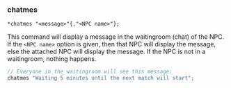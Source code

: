 ### chatmes
```
*chatmes "<message>"{,"<NPC name>"};
```

This command will display a message in the waitingroom (chat) of the NPC.
If the `<NPC name>` option is given, then that NPC will display the message, else
the attached NPC will display the message.
If the NPC is not in a waitingroom, nothing happens.

```c
// Everyone in the waitingroom will see this message:
chatmes "Waiting 5 minutes until the next match will start";
```
